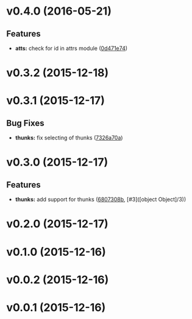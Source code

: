 # v0.4.0 (2016-05-21)


## Features

- **atts:** check for id in attrs module
  ([0d471e74](https://github.com/git+https://github.com/tylors/snabbdom-selector.git/commits/0d471e74d3a1fd95374138cc75a75db9c7941c85))


# v0.3.2 (2015-12-18)


# v0.3.1 (2015-12-17)


## Bug Fixes

- **thunks:** fix selecting of thunks
  ([7326a70a](https://github.com/git+https://github.com/tylors/snabbdom-selector.git/commits/7326a70a47a3b897f77cf73d98e893a04382a3c1))


# v0.3.0 (2015-12-17)


## Features

- **thunks:** add support for thunks
  ([6807308b](https://github.com/git+https://github.com/tylors/snabbdom-selector.git/commits/6807308b7fdd2d75b0f3a80e1d5ff2c5eb895b04),
   [#3]([object Object]/3))


# v0.2.0 (2015-12-17)


# v0.1.0 (2015-12-16)


# v0.0.2 (2015-12-16)


# v0.0.1 (2015-12-16)


